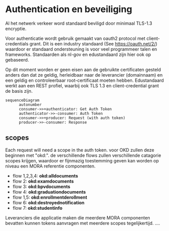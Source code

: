 # Authentication en beveiliging

Al het netwerk verkeer word standaard beviligd door minimaal TLS-1.3 encryptie.

Voor authenticatie wordt gebruik gemaakt van oauth2 protocol met client-credentials grant. Dit is een industry standaard (See https://oauth.net/2/) waardoor er standaard ondersteuning is voor veel programmeer talen en frameworks.
Standaarden als nl-gov en edustandaard zijn hier ook op gebaseerd.

Op dit moment worden er geen eisen aan de gebruikte certificaten gesteld anders dan dat ze geldig, herleidbaar naar de leverancier (domainnaam) en een geldig en controleerbaar root-certificaat moeten hebben.
Edustandaard werkt aan een REST profiel, waarbij ook TLS 1.3 en client-credential grant de basis zijn. 

```mermaid
sequenceDiagram
      autonumber
      consumer->>+authenticator: Get Auth Token
      authenticator->>-consumer: Auth Token
      consumer->>+producer: Request (with auth token)
      producer->>-consumer: Response
```

## scopes
Each request will need a scope in the auth token. voor OKD zullen deze beginnen met "okd:".
de verschillende flows zullen verschillende catagorie scopes krijgen, waardoor er fijnmazig toestemming geven kan worden op niveau een MORA referentie componenten.


- flow 1,2,3,4: **okd:alldocuments**
- flow 2: **okd:examdocuments**
- flow 3: **okd:bpvdocuments**
- flow 4: **okd:graduationdocuments**
- flow 1,5: **okd:enrollmentderollment**
- flow 6: **okd:destroyednotification**
- flow 7: **okd:studentinfo**

Leveranciers die applicatie maken die meerdere MORA componenten bevatten kunnen tokens aanvragen met meerdere scopes tegelijkertijd.
....
